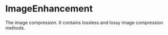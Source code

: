 # ImageEnhancement
The image compression. It contains lossless and lossy image compression methods.

